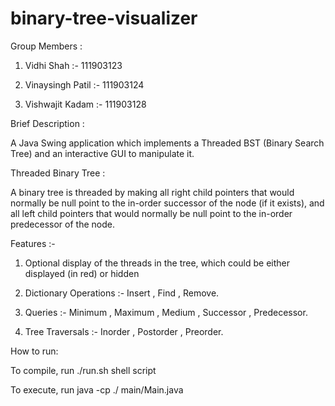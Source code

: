# binary-tree-visualizer
Group Members : 

1. Vidhi Shah :- 111903123

2. Vinaysingh Patil :- 111903124

3. Vishwajit Kadam :- 111903128

Brief Description :

A Java Swing application which implements a Threaded BST (Binary Search Tree) and an interactive GUI to manipulate it.

Threaded Binary Tree :

A binary tree is threaded by making all right child pointers that would normally be null point to the in-order successor of the node (if it exists), and all left child pointers that would normally be null point to the in-order predecessor of the node.

Features :-

1. Optional display of the threads in the tree, which could be either displayed (in red) or hidden

2. Dictionary Operations :-  Insert , Find , Remove.

3. Queries :- Minimum , Maximum , Medium , Successor , Predecessor.

4. Tree Traversals :- Inorder , Postorder , Preorder.

How to run:

To compile, run ./run.sh shell script

To execute, run java -cp ./ main/Main.java
